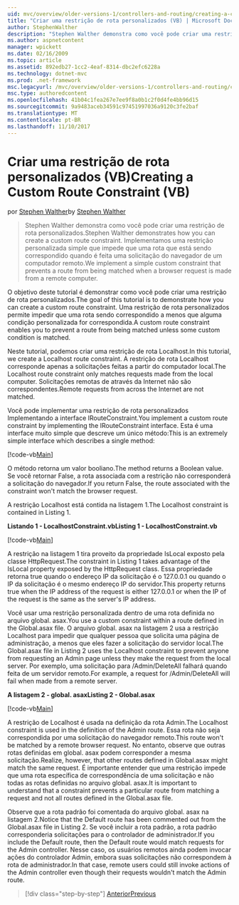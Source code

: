 ```yaml
---
uid: mvc/overview/older-versions-1/controllers-and-routing/creating-a-custom-route-constraint-vb
title: "Criar uma restrição de rota personalizados (VB) | Microsoft Docs"
author: StephenWalther
description: "Stephen Walther demonstra como você pode criar uma restrição de rota personalizados. Implementamos um simples personalizada restrição que impede que uma rota correspondente w..."
ms.author: aspnetcontent
manager: wpickett
ms.date: 02/16/2009
ms.topic: article
ms.assetid: 892edb27-1cc2-4eaf-8314-dbc2efc6228a
ms.technology: dotnet-mvc
ms.prod: .net-framework
msc.legacyurl: /mvc/overview/older-versions-1/controllers-and-routing/creating-a-custom-route-constraint-vb
msc.type: authoredcontent
ms.openlocfilehash: 41b04c1fea267e7ee9f8a0b1c2f0d4fe4bb96d15
ms.sourcegitcommit: 9a9483aceb34591c97451997036a9120c3fe2baf
ms.translationtype: MT
ms.contentlocale: pt-BR
ms.lasthandoff: 11/10/2017
---
```

<a name="creating-a-custom-route-constraint-vb"></a><span data-ttu-id="4ad20-104">Criar uma restrição de rota personalizados (VB)</span><span class="sxs-lookup"><span data-stu-id="4ad20-104">Creating a Custom Route Constraint (VB)</span></span>
====================
<span data-ttu-id="4ad20-105">por [Stephen Walther](https://github.com/StephenWalther)</span><span class="sxs-lookup"><span data-stu-id="4ad20-105">by [Stephen Walther](https://github.com/StephenWalther)</span></span>

> <span data-ttu-id="4ad20-106">Stephen Walther demonstra como você pode criar uma restrição de rota personalizados.</span><span class="sxs-lookup"><span data-stu-id="4ad20-106">Stephen Walther demonstrates how you can create a custom route constraint.</span></span> <span data-ttu-id="4ad20-107">Implementamos uma restrição personalizada simple que impede que uma rota que está sendo correspondido quando é feita uma solicitação do navegador de um computador remoto.</span><span class="sxs-lookup"><span data-stu-id="4ad20-107">We implement a simple custom constraint that prevents a route from being matched when a browser request is made from a remote computer.</span></span>


<span data-ttu-id="4ad20-108">O objetivo deste tutorial é demonstrar como você pode criar uma restrição de rota personalizados.</span><span class="sxs-lookup"><span data-stu-id="4ad20-108">The goal of this tutorial is to demonstrate how you can create a custom route constraint.</span></span> <span data-ttu-id="4ad20-109">Uma restrição de rota personalizados permite impedir que uma rota sendo correspondido a menos que alguma condição personalizada for correspondida.</span><span class="sxs-lookup"><span data-stu-id="4ad20-109">A custom route constraint enables you to prevent a route from being matched unless some custom condition is matched.</span></span>

<span data-ttu-id="4ad20-110">Neste tutorial, podemos criar uma restrição de rota Localhost.</span><span class="sxs-lookup"><span data-stu-id="4ad20-110">In this tutorial, we create a Localhost route constraint.</span></span> <span data-ttu-id="4ad20-111">A restrição de rota Localhost corresponde apenas a solicitações feitas a partir do computador local.</span><span class="sxs-lookup"><span data-stu-id="4ad20-111">The Localhost route constraint only matches requests made from the local computer.</span></span> <span data-ttu-id="4ad20-112">Solicitações remotas de através da Internet não são correspondentes.</span><span class="sxs-lookup"><span data-stu-id="4ad20-112">Remote requests from across the Internet are not matched.</span></span>

<span data-ttu-id="4ad20-113">Você pode implementar uma restrição de rota personalizados Implementando a interface IRouteConstraint.</span><span class="sxs-lookup"><span data-stu-id="4ad20-113">You implement a custom route constraint by implementing the IRouteConstraint interface.</span></span> <span data-ttu-id="4ad20-114">Esta é uma interface muito simple que descreve um único método:</span><span class="sxs-lookup"><span data-stu-id="4ad20-114">This is an extremely simple interface which describes a single method:</span></span>

[!code-vb[Main](creating-a-custom-route-constraint-vb/samples/sample1.vb)]

<span data-ttu-id="4ad20-115">O método retorna um valor booliano.</span><span class="sxs-lookup"><span data-stu-id="4ad20-115">The method returns a Boolean value.</span></span> <span data-ttu-id="4ad20-116">Se você retornar False, a rota associada com a restrição não corresponderá a solicitação do navegador.</span><span class="sxs-lookup"><span data-stu-id="4ad20-116">If you return False, the route associated with the constraint won't match the browser request.</span></span>

<span data-ttu-id="4ad20-117">A restrição Localhost está contida na listagem 1.</span><span class="sxs-lookup"><span data-stu-id="4ad20-117">The Localhost constraint is contained in Listing 1.</span></span>

<span data-ttu-id="4ad20-118">**Listando 1 - LocalhostConstraint.vb**</span><span class="sxs-lookup"><span data-stu-id="4ad20-118">**Listing 1 - LocalhostConstraint.vb**</span></span>

[!code-vb[Main](creating-a-custom-route-constraint-vb/samples/sample2.vb)]

<span data-ttu-id="4ad20-119">A restrição na listagem 1 tira proveito da propriedade IsLocal exposto pela classe HttpRequest.</span><span class="sxs-lookup"><span data-stu-id="4ad20-119">The constraint in Listing 1 takes advantage of the IsLocal property exposed by the HttpRequest class.</span></span> <span data-ttu-id="4ad20-120">Essa propriedade retorna true quando o endereço IP da solicitação é o 127.0.0.1 ou quando o IP da solicitação é o mesmo endereço IP do servidor.</span><span class="sxs-lookup"><span data-stu-id="4ad20-120">This property returns true when the IP address of the request is either 127.0.0.1 or when the IP of the request is the same as the server's IP address.</span></span>

<span data-ttu-id="4ad20-121">Você usar uma restrição personalizada dentro de uma rota definida no arquivo global. asax.</span><span class="sxs-lookup"><span data-stu-id="4ad20-121">You use a custom constraint within a route defined in the Global.asax file.</span></span> <span data-ttu-id="4ad20-122">O arquivo global. asax na listagem 2 usa a restrição Localhost para impedir que qualquer pessoa que solicita uma página de administração, a menos que eles fazer a solicitação do servidor local.</span><span class="sxs-lookup"><span data-stu-id="4ad20-122">The Global.asax file in Listing 2 uses the Localhost constraint to prevent anyone from requesting an Admin page unless they make the request from the local server.</span></span> <span data-ttu-id="4ad20-123">Por exemplo, uma solicitação para /Admin/DeleteAll falhará quando feita de um servidor remoto.</span><span class="sxs-lookup"><span data-stu-id="4ad20-123">For example, a request for /Admin/DeleteAll will fail when made from a remote server.</span></span>

<span data-ttu-id="4ad20-124">**A listagem 2 - global. asax**</span><span class="sxs-lookup"><span data-stu-id="4ad20-124">**Listing 2 - Global.asax**</span></span>

[!code-vb[Main](creating-a-custom-route-constraint-vb/samples/sample3.vb)]

<span data-ttu-id="4ad20-125">A restrição de Localhost é usada na definição da rota Admin.</span><span class="sxs-lookup"><span data-stu-id="4ad20-125">The Localhost constraint is used in the definition of the Admin route.</span></span> <span data-ttu-id="4ad20-126">Essa rota não seja correspondida por uma solicitação do navegador remoto.</span><span class="sxs-lookup"><span data-stu-id="4ad20-126">This route won't be matched by a remote browser request.</span></span> <span data-ttu-id="4ad20-127">No entanto, observe que outras rotas definidas em global. asax podem corresponder a mesma solicitação.</span><span class="sxs-lookup"><span data-stu-id="4ad20-127">Realize, however, that other routes defined in Global.asax might match the same request.</span></span> <span data-ttu-id="4ad20-128">É importante entender que uma restrição impede que uma rota específica de correspondência de uma solicitação e não todas as rotas definidas no arquivo global. asax.</span><span class="sxs-lookup"><span data-stu-id="4ad20-128">It is important to understand that a constraint prevents a particular route from matching a request and not all routes defined in the Global.asax file.</span></span>

<span data-ttu-id="4ad20-129">Observe que a rota padrão foi comentada do arquivo global. asax na listagem 2.</span><span class="sxs-lookup"><span data-stu-id="4ad20-129">Notice that the Default route has been commented out from the Global.asax file in Listing 2.</span></span> <span data-ttu-id="4ad20-130">Se você incluir a rota padrão, a rota padrão corresponderia solicitações para o controlador de administrador.</span><span class="sxs-lookup"><span data-stu-id="4ad20-130">If you include the Default route, then the Default route would match requests for the Admin controller.</span></span> <span data-ttu-id="4ad20-131">Nesse caso, os usuários remotos ainda podem invocar ações do controlador Admin, embora suas solicitações não correspondem à rota de administrador.</span><span class="sxs-lookup"><span data-stu-id="4ad20-131">In that case, remote users could still invoke actions of the Admin controller even though their requests wouldn't match the Admin route.</span></span>

>[!div class="step-by-step"]
[<span data-ttu-id="4ad20-132">Anterior</span><span class="sxs-lookup"><span data-stu-id="4ad20-132">Previous</span></span>](creating-a-route-constraint-vb.md)
